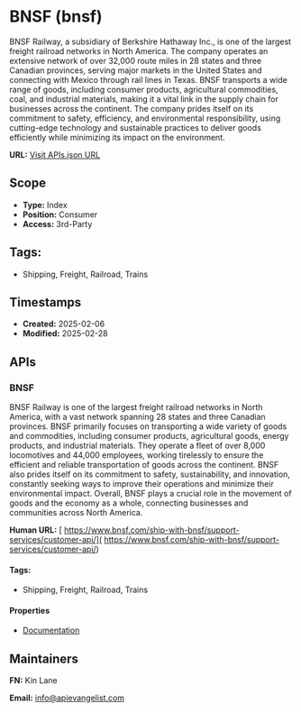 # BNSF (bnsf)
BNSF Railway, a subsidiary of Berkshire Hathaway Inc., is one of the largest freight railroad networks in North America. The company operates an extensive network of over 32,000 route miles in 28 states and three Canadian provinces, serving major markets in the United States and connecting with Mexico through rail lines in Texas. BNSF transports a wide range of goods, including consumer products, agricultural commodities, coal, and industrial materials, making it a vital link in the supply chain for businesses across the continent. The company prides itself on its commitment to safety, efficiency, and environmental responsibility, using cutting-edge technology and sustainable practices to deliver goods efficiently while minimizing its impact on the environment.

**URL:** [Visit APIs.json URL](https://raw.githubusercontent.com/api-evangelist/bnsf/refs/heads/main/apis.yml)

## Scope

- **Type:** Index 
- **Position:** Consumer 
- **Access:** 3rd-Party 

## Tags:

 - Shipping, Freight, Railroad, Trains

## Timestamps

- **Created:** 2025-02-06 
- **Modified:** 2025-02-28 

## APIs

### BNSF
BNSF Railway is one of the largest freight railroad networks in North America, with a vast network spanning 28 states and three Canadian provinces. BNSF primarily focuses on transporting a wide variety of goods and commodities, including consumer products, agricultural goods, energy products, and industrial materials. They operate a fleet of over 8,000 locomotives and 44,000 employees, working tirelessly to ensure the efficient and reliable transportation of goods across the continent. BNSF also prides itself on its commitment to safety, sustainability, and innovation, constantly seeking ways to improve their operations and minimize their environmental impact. Overall, BNSF plays a crucial role in the movement of goods and the economy as a whole, connecting businesses and communities across North America.

**Human URL:** [ https://www.bnsf.com/ship-with-bnsf/support-services/customer-api/]( https://www.bnsf.com/ship-with-bnsf/support-services/customer-api/)


#### Tags:

 - Shipping, Freight, Railroad, Trains

#### Properties

- [Documentation]( https://www.bnsf.com/ship-with-bnsf/support-services/customer-api/)

## Maintainers

**FN:** Kin Lane

**Email:** info@apievangelist.com

